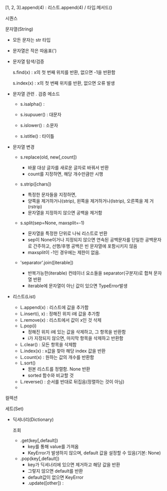 [1, 2, 3].append(4) : 리스트.append(4) / 타입.메서드()

시퀀스

문자열(String)

* 모든 문자는 str 타입

* 문자열은 작은 따옴표(')

* 문자열 탐색/검증

  s.find(x) : x의 첫 번째 위치를 반환, 없으면 -1을 반환함

  s.index(x) : x의 첫 번째 위치를 반환, 없으면 오류 발생

* 문자열 관련 . 검증 메소드

  * s.isalpha() : 

  * s.isupuuer() : 대문자

  * s.islower() : 소문자

  * s.istitle() : 타이틀

* 문자열 변경

  * s.replace(old, new[,count])
    * 바꿀 대상 글자를 새로운 글자로 바꿔서 반환
    * count를 지정하면, 해당 개수만큼만 시행

  * s.strip([chars])
    * 특정한 문자들을 지정하면,
    * 양쪽을 제거하거나(strip), 왼쪽을 제거하거나(lstrip), 오른쪽을 제  거(rstrip)
    * 문자열을 지정하지 않으면 공백을 제거함
  
  * s.split(sep=None, maxsplit=-1)
    * 문자열을 특정한 단위로 나눠 리스트로 반환
    * sep이 None이거나 지정되지 않으면 연속된 공백문자를 단일한 공백문자로 간주하고, 선행/후행 공백은 빈 문자열에 포함시키지 않음
    * maxsplit이 -1인 경우에는 제한이 없음.
  
  * 'separator'.join([iterable])
    * 반복가능한(iterable) 컨테이너 요소들을 separator(구분자)로 합쳐 문자열 반환
    * iterable에 문자열이 아닌 값이 있으면 TypeError발생

* 리스트(List)
  * L.append(x) : 리스트에 값을 추가함
  * L.insert(i, x) : 정해진 위치 i에 값을 추가함 
  * L.remove(x) : 리스트에서 값이 x인 것 삭제
  * L.pop(i)
    * 정해진 위치 i에 있는 값을 삭제하고, 그 항목을 반환함
    * i가 지정되지 않으면, 마지막 항목을 삭제하고 반환함
  * L.clear() : 모든 항목을 삭제함
  * L.index(x) : x값을 찾아 해당 index 값을 반환
  * L.count(x) : 원하는 값의 개수를 반환함
  * L.sort()
    * 원본 리스트를 정렬함. None 반환
    * sorted 함수와 비교할 것
  * L.reverse() : 순서를 반대로 뒤집음(정렬하는 것이 아님)
  * 

컬렉션

세트(Set)

* 딕셔너리(Dictionary)

  조회

  * .get(key[,default])
    * key를 통해 value를 가져옴
    * KeyError가 발생하지 않으며, default 값을 설정할 수 있음(기본: None)
  * .pop(key[,default])
    * key가 딕셔너리에 있으면 제거하고 해당 값을 반환
    * 그렇지 않으면 default를 반환
    * default값이 없으면 KeyError
    * .update([other]) : 



